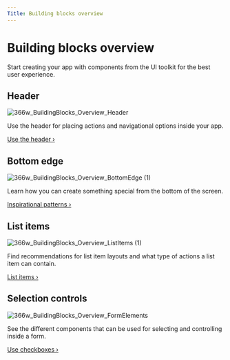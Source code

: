 ```yaml
---
Title: Building blocks overview
---
```


# Building blocks overview


Start creating your app with components from the UI toolkit for the best user experience.


## Header
![366w_BuildingBlocks_Overview_Header](https://assets.ubuntu.com/v1/5f793b5b-366w_BuildingBlocks_Overview_Header.png)


Use the header for placing actions and navigational options inside your app.


[Use the header &rsaquo;](/apps/design/building-blocks/header)


## Bottom edge
![366w_BuildingBlocks_Overview_BottomEdge (1)](https://assets.ubuntu.com/v1/e96df5af-366w_BuildingBlocks_Overview_BottomEdge-1.png)


Learn how you can create something special from the bottom of the screen.


[Inspirational patterns &rsaquo;](/apps/design/building-blocks/bottom-edge)


## List items
![366w_BuildingBlocks_Overview_ListItems (1)](https://assets.ubuntu.com/v1/e8b9d12d-366w_BuildingBlocks_Overview_ListItems-1.png)


Find recommendations for list item layouts and what type of actions a list item can contain.


[List items &rsaquo;](/apps/design/building-blocks/list-items)


## Selection controls
![366w_BuildingBlocks_Overview_FormElements](https://assets.ubuntu.com/v1/4f9a01d9-366w_BuildingBlocks_Overview_FormElements.png)


See the different components that can be used for selecting and controlling inside a form.


[Use checkboxes &rsaquo;](/apps/design/building-blocks/selection-controls)
